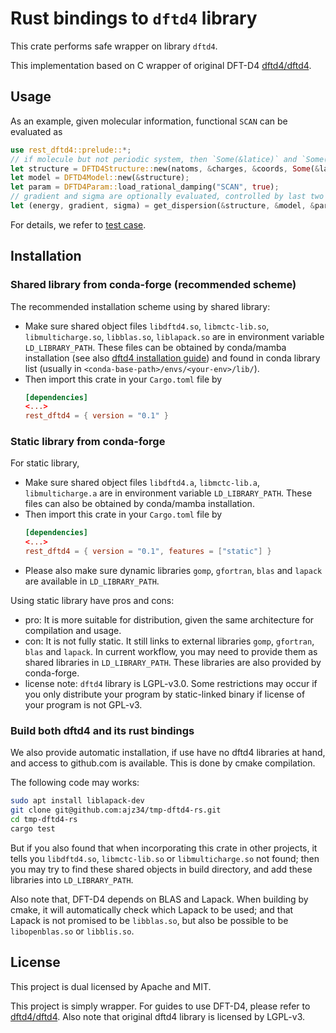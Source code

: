 # Rust bindings to `dftd4` library

This crate performs safe wrapper on library `dftd4`.

This implementation based on C wrapper of original DFT-D4 [dftd4/dftd4](https://github.com/dftd4/dftd4).

## Usage

As an example, given molecular information, functional `SCAN` can be evaluated as
```rust
use rest_dftd4::prelude::*;
// if molecule but not periodic system, then `Some(&latice)` and `Some(&periodic)` can be both None
let structure = DFTD4Structure::new(natoms, &charges, &coords, Some(&latice), Some(&periodic));
let model = DFTD4Model::new(&structure);
let param = DFTD4Param::load_rational_damping("SCAN", true);
// gradient and sigma are optionally evaluated, controlled by last two boolean parameters
let (energy, gradient, sigma) = get_dispersion(&structure, &model, &param, true, true);
```

For details, we refer to [test case](tests/test.rs).

## Installation

### Shared library from conda-forge (recommended scheme)

The recommended installation scheme using by shared library:
- Make sure shared object files `libdftd4.so`, `libmctc-lib.so`, `libmulticharge.so`, `libblas.so`, `liblapack.so` are in environment variable `LD_LIBRARY_PATH`. These files can be obtained by conda/mamba installation (see also [dftd4 installation guide](https://github.com/dftd4/dftd4/?tab=readme-ov-file#conda-package)) and found in conda library list (usually in `<conda-base-path>/envs/<your-env>/lib/`).
- Then import this crate in your `Cargo.toml` file by 
    ```toml
    [dependencies]
    <...>
    rest_dftd4 = { version = "0.1" }
    ```

### Static library from conda-forge

For static library,
- Make sure shared object files `libdftd4.a`, `libmctc-lib.a`, `libmulticharge.a` are in environment variable `LD_LIBRARY_PATH`. These files can also be obtained by conda/mamba installation.
- Then import this crate in your `Cargo.toml` file by 
    ```toml
    [dependencies]
    <...>
    rest_dftd4 = { version = "0.1", features = ["static"] }
    ```
- Please also make sure dynamic libraries `gomp`, `gfortran`, `blas` and `lapack` are available in `LD_LIBRARY_PATH`.

Using static library have pros and cons:
- pro: It is more suitable for distribution, given the same architecture for compilation and usage.
- con: It is not fully static. It still links to external libraries `gomp`, `gfortran`, `blas` and `lapack`. In current workflow, you may need to provide them as shared libraries in `LD_LIBRARY_PATH`. These libraries are also provided by conda-forge.
- license note: `dftd4` library is LGPL-v3.0. Some restrictions may occur if you only distribute your program by static-linked binary if license of your program is not GPL-v3.

### Build both dftd4 and its rust bindings

We also provide automatic installation, if use have no dftd4 libraries at hand, and access to github.com is available. This is done by cmake compilation.

The following code may works:
```bash
sudo apt install liblapack-dev
git clone git@github.com:ajz34/tmp-dftd4-rs.git
cd tmp-dftd4-rs
cargo test
```
But if you also found that when incorporating this crate in other projects, it tells you `libdftd4.so`, `libmctc-lib.so` or `libmulticharge.so` not found; then you may try to find these shared objects in build directory, and add these libraries into `LD_LIBRARY_PATH`.

Also note that, DFT-D4 depends on BLAS and Lapack. When building by cmake, it will automatically check which Lapack to be used; and that Lapack is not promised to be `libblas.so`, but also be possible to be `libopenblas.so` or `libblis.so`.

## License

This project is dual licensed by Apache and MIT.

This project is simply wrapper. For guides to use DFT-D4, please refer to [dftd4/dftd4](https://github.com/dftd4/dftd4). Also note that original dftd4 library is licensed by LGPL-v3.
